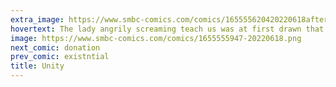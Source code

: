 ```yaml
---
extra_image: https://www.smbc-comics.com/comics/165555620420220618after.png
hovertext: The lady angrily screaming teach us was at first drawn that way by accident.
image: https://www.smbc-comics.com/comics/1655555947-20220618.png
next_comic: donation
prev_comic: existntial
title: Unity
---
```


